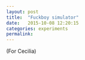 ```yaml
---
layout: post
title:  "Fuckboy simulator"
date:   2015-10-08 12:20:15
categories: experiments
permalink:
---
```


<script src="/assets/js/fuckboy.js">

</script>

(For Cecilia)